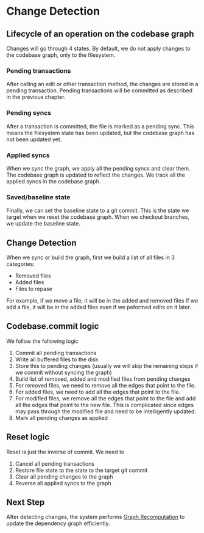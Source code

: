 # Change Detection

## Lifecycle of an operation on the codebase graph

Changes will go through 4 states. By default, we do not apply changes to the codebase graph, only to the filesystem.

### Pending transactions

After calling an edit or other transaction method, the changes are stored in a pending transaction. Pending transactions will be committed as described in the previous chapter.

### Pending syncs

After a transaction is committed, the file is marked as a pending sync. This means the filesystem state has been updated, but the codebase graph has not been updated yet.

### Applied syncs

When we sync the graph, we apply all the pending syncs and clear them. The codebase graph is updated to reflect the changes. We track all the applied syncs in the codebase graph.

### Saved/baseline state

Finally, we can set the baseline state to a git commit. This is the state we target when we reset the codebase graph. When we checkout branches, we update the baseline state.

## Change Detection

When we sync or build the graph, first we build a list of all files in 3 categories:

- Removed files
- Added files
- Files to repase

For example, if we move a file, it will be in the added and removed files
If we add a file, it will be in the added files even if we peformed edits on it later.

## Codebase.commit logic

We follow the following logic

1. Commit all pending transactions
1. Write all buffered files to the disk
1. Store this to pending changes (usually we will skip the remaining steps if we commit without syncing the graph)
1. Build list of removed, added and modified files from pending changes
1. For removed files, we need to remove all the edges that point to the file.
1. For added files, we need to add all the edges that point to the file.
1. For modified files, we remove all the edges that point to the file and add all the edges that point to the new file. This is complicated since edges may pass through the modified file and need to be intelligently updated.
1. Mark all pending changes as applied

## Reset logic

Reset is just the inverse of commit. We need to

1. Cancel all pending transactions
1. Restore file state to the state to the target git commit
1. Clear all pending changes to the graph
1. Reverse all applied syncs to the graph

## Next Step

After detecting changes, the system performs [Graph Recomputation](./C.%20Graph%20Recomputation.md) to update the dependency graph efficiently.

